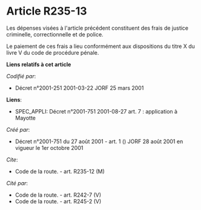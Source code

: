# Article R235-13

Les dépenses visées à l'article précédent constituent des frais de justice criminelle, correctionnelle et de police.

Le paiement de ces frais a lieu conformément aux dispositions du titre X du livre V du code de procédure pénale.

**Liens relatifs à cet article**

_Codifié par_:

  - Décret n°2001-251 2001-03-22 JORF 25 mars 2001

**Liens**:

  - SPEC_APPLI: Décret n°2001-751 2001-08-27 art. 7 : application à Mayotte

_Créé par_:

  - Décret n°2001-751 du 27 août 2001 - art. 1 () JORF 28 août 2001 en vigueur le 1er octobre 2001

_Cite_:

  - Code de la route. - art. R235-12 (M)

_Cité par_:

  - Code de la route. - art. R242-7 (V)
  - Code de la route. - art. R245-2 (V)
